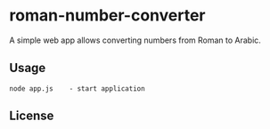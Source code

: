 # roman-number-converter

A simple web app allows converting numbers from Roman to Arabic.

## Usage

```
node app.js    - start application
```

## License

```
```
